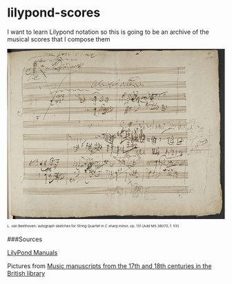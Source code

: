 lilypond-scores
===============



I want to learn Lilypond notation so this is going to be an archive of the musical scores that I compose them

![L. van Beethoven: autograph sketches for String Quartet in C sharp minor, op. 131 (Add MS 38070, f. 51r)][picture-for-readme]
<sub><sup><sub> L. van Beethoven: autograph sketches for String Quartet in C sharp minor, op. 131 (Add MS 38070, f. 51r) </sub></sup></sub>

###Sources 

[LilyPond Manuals][url-manuals]

Pictures from [Music manuscripts from the 17th and 18th centuries in the British library][url-music-manuscripts]

[picture-for-readme]: /767px-Ludwig_van_Beethoven_-_Sketches_for_the_String_Quartet_Op._131._(BL_Add_MS_38070_f._51r).jpg
[url-manuals]: http://www.lilypond.org/manuals.en.html
[url-music-manuscripts]: http://publicdomainreview.org/2013/12/03/music-manuscripts-from-the-17th-and-18th-centuries-in-the-british-library/
